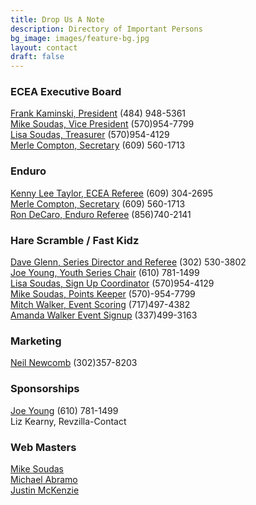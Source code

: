 ```yaml
---
title: Drop Us A Note
description: Directory of Important Persons
bg_image: images/feature-bg.jpg
layout: contact
draft: false
---
```

### ECEA Executive Board

[Frank Kaminski, President](mailto:f_kaminski@comcast.net) (484) 948-5361\
[Mike Soudas, Vice President](mailto:msoudas@comcast.net) (570)954-7799\
[Lisa Soudas, Treasurer](mailto:lsoudas@comcast.net) (570)954-4129\
[Merle Compton, Secretary](mailto:ecea.secy@verizon.net) (609) 560-1713  

### Enduro

[Kenny Lee Taylor, ECEA Referee](mailto:mrtaylor58@comcast.net) (609) 304-2695\
[Merle Compton, Secretary](mailto:ecea.secy@verizon.net) (609) 560-1713\
[Ron DeCaro, Enduro Referee](<>) (856)740-2141

### Hare Scramble / Fast Kidz

[Dave Glenn, Series Director and Referee](mailto:daveglenn112@yahoo.com) (302) 530-3802\
[Joe Young, Youth Series Chair](mailto:jyoung311@comcast.net) (610) 781-1499\
[Lisa Soudas, Sign Up Coordinator](mailto:lsoudas@comcast.net) (570)954-4129\
[Mike Soudas, Points Keeper](mailto:msoudas@comcast.net) (570)-954-7799\
[Mitch Walker, Event Scoring](<>) (717)497-4382\
[﻿Amanda Walker Event Signup](<>) (337)499-3163

### Marketing

[Neil Newcomb](mailto:neil.newcomb@yahoo.com) (302)357-8203

### S﻿ponsorships


[Joe Young](mailto:jyoung311@comcast.net) (610) 781-1499\
Liz Kearny, Revzilla-Contact

### Web Masters

[Mike Soudas](mailto:msoudas@comcast.net)\
[Michael Abramo](mailto:abramomichael@gmail.com)\
[Justin McKenzie](mailto:justinmckenzie15@gmail.com)